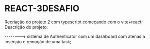 # REACT-3DESAFIO

Recriação do projeto 2 com typescript começando com o vite+react;
Descrição do projeto:

--------> sistema de Authenticator com um dashboard com atenas a inserção e remoção de uma task;
